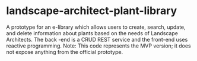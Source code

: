 # landscape-architect-plant-library
A prototype for an e-library which allows users to create, search, update, and delete information about plants based on the needs of Landscape Architects. The back -end is a CRUD REST service and the front-end uses reactive programming. Note: This code represents the MVP version; it does not expose anything from the official prototype.
